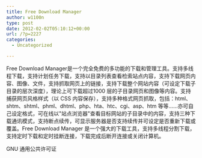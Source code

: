 ```yaml
---
title: Free Download Manager
author: w1100n
type: post
date: 2012-02-02T05:10:12+00:00
url: /?p=2227
categories:
  - Uncategorized

---
```

Free Download Manager是一个完全免费的多功能的下载和管理工具。支持多线程下载，支持计划任务下载，支持以目录列表查看检索站点内容，支持下载网页内容、图像、文件，支持抓取网页上的链接，支持下载整个网站内容（可设定下载子目录的层次深度），理论上可下载超过1000 层的子目录网页和图像等内容。支持捕获网页风格样式（以 CSS 内容保存），支持多种格式网页抓取，包括：html、shtm、shtml、phml、dhtml、php、hta、htc、cgi、asp、htm 等等……亦可自己设定格式，可在线以"站点浏览器"查看目标网站的子目录中的内容，支持三种下载通讯模式，支持断点续传，可显示服务器是否支持续传并可设定是否重新下载或覆盖。Free Download Manager 是一个强大的下载工具，支持多线程分割下载，支持定时下载和定时挂断连接，下载完成后断开连接或关闭计算机。

GNU 通用公共许可证